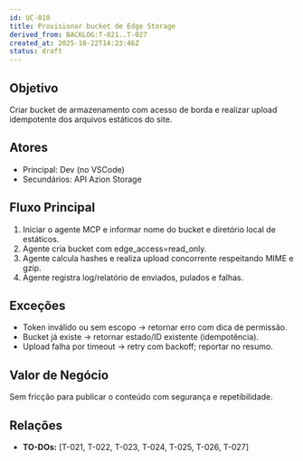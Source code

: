 ```yaml
---
id: UC-010
title: Provisionar bucket de Edge Storage
derived_from: BACKLOG:T-021..T-027
created_at: 2025-10-22T14:23:46Z
status: draft
---
```


## Objetivo
Criar bucket de armazenamento com acesso de borda e realizar upload idempotente dos arquivos estáticos do site.

## Atores
- Principal: Dev (no VSCode)
- Secundários: API Azion Storage

## Fluxo Principal
1. Iniciar o agente MCP e informar nome do bucket e diretório local de estáticos.
2. Agente cria bucket com edge_access=read_only.
3. Agente calcula hashes e realiza upload concorrente respeitando MIME e gzip.
4. Agente registra log/relatório de enviados, pulados e falhas.

## Exceções
- Token inválido ou sem escopo → retornar erro com dica de permissão.
- Bucket já existe → retornar estado/ID existente (idempotência).
- Upload falha por timeout → retry com backoff; reportar no resumo.

## Valor de Negócio
Sem fricção para publicar o conteúdo com segurança e repetibilidade.

## Relações
- **TO-DOs:** [T-021, T-022, T-023, T-024, T-025, T-026, T-027]
